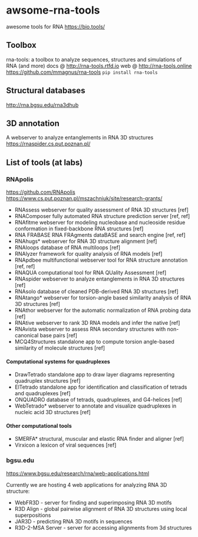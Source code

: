 # awsome-rna-tools
awesome tools for RNA
https://bio.tools/

## Toolbox

rna-tools: a toolbox to analyze sequences, structures and simulations of RNA (and more) docs @ http://rna-tools.rtfd.io web @ http://rna-tools.online https://github.com/mmagnus/rna-tools `pip install rna-tools`

## Structural databases

http://rna.bgsu.edu/rna3dhub

## 3D annotation

A webserver to analyze entanglements in RNA 3D structures https://rnaspider.cs.put.poznan.pl/

## List of tools (at labs)
### RNApolis
https://github.com/RNApolis
https://www.cs.put.poznan.pl/mszachniuk/site/research-grants/

- RNAssess	webserver for quality assessment of RNA 3D structures [ref]
- RNAComposer	fully automated RNA structure prediction server [ref, ref]
- RNAfitme	webserver for modeling nucleobase and nucleoside residue conformation in fixed-backbone RNA structures [ref]
- RNA FRABASE	RNA FRAgments dataBASE and search engine [ref, ref]
- RNAhugs*	webserver for RNA 3D structure alignment [ref]
- RNAloops	database of RNA multiloops [ref]
- RNAlyzer	framework for quality analysis of RNA models [ref]
- RNApdbee	multifunctional webserver tool for RNA structure annotation [ref, ref]
- RNAQUA	computational tool for RNA QUality Assessment [ref]
- RNAspider	webserver to analyze entanglements in RNA 3D structures [ref]
- RNAsolo	database of cleaned PDB-derived RNA 3D structures [ref]
- RNAtango*	webserver for torsion-angle based similarity analysis of RNA 3D structures [ref]
- RNAthor	webserver for the automatic normalization of RNA probing data [ref]
- RNAtive	webserver to rank 3D RNA models and infer the native [ref]
- RNAvista	webserver to assess RNA secondary structures with non-canonical base pairs [ref]
- MCQ4Structures  standalone app to compute torsion angle-based similarity of molecule structures [ref]

#### Computational systems for quadruplexes

- DrawTetrado	standalone app to draw layer diagrams representing quadruplex structures [ref]
- ElTetrado	standalone app for identification and classification of tetrads and quadruplexes [ref]
- ONQUADRO	database of tetrads, quadruplexes, and G4-helices [ref]
- WebTetrado*	webserver to annotate and visualize quadruplexes in nucleic acid 3D structures [ref]

#### Other computational tools

- SMERFA*	structural, muscular and elastic RNA finder and aligner [ref]
- Virxicon	a lexicon of viral sequences [ref]

### bgsu.edu
https://www.bgsu.edu/research/rna/web-applications.html

Currently we are hosting 4 web applications for analyzing RNA 3D structure:

- WebFR3D - server for finding and superimposing RNA 3D motifs
- R3D Align -  global pairwise alignment of RNA 3D structures using local superpositions
- JAR3D - predicting RNA 3D motifs in sequences
- R3D-2-MSA Server - server for accessing alignments from 3d structures
